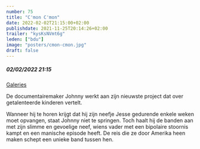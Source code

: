 ```yaml
---
number: 75
title: "C'mon C'mon"
date: 2022-02-02T21:15:00+02:00
publishdate: 2021-11-25T20:14:26+02:00
trailer: "kysKsNVmt6g"
leden: ["bdu"] 
image: "posters/cmon-cmon.jpg"
draft: false
---
```


##### 02/02/2022 21:15

[Galeries](https://galeries.be/nl/cmon-cmon/)

De documentairemaker Johnny werkt aan zijn nieuwste project dat over getalenteerde kinderen vertelt.
<!--more-->
Wanneer hij te horen krijgt dat hij zijn neefje Jesse gedurende enkele weken moet opvangen,
staat Johnny niet te springen. Toch haalt hij de banden aan met zijn slimme en gevoelige neef,
wiens vader met een bipolaire stoornis kampt en een manische episode heeft. De reis die ze
door Amerika heen maken schept een unieke band tussen hen.
